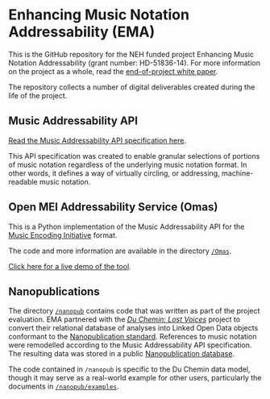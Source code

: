 # Enhancing Music Notation Addressability (EMA)

This is the GitHub repository for the NEH funded project Enhancing Music Notation Addressability (grant number: HD-51836-14). For more information on the project as a whole, read the [end-of-project white paper](https://securegrants.neh.gov/publicquery/Download.aspx?data=EbwGdSyLkD7zoB3W75cvd%2bXST%2bWypC%2blXFsHQXsXqfJI0drM3OQ%2b3faX2S%2ftHGB3jk8Em52HNbzrN1QYxpAied7tKmRpDL38HbpRGCl421aDODOzEOuNKCNN6eshRCiemwrjR%2fVlC%2bTRfuoCkm3v7w%3d%3d).

The repository collects a number of digital deliverables created during the life of the project.

## Music Addressability API

[Read the Music Addressability API specification here](https://github.com/umd-mith/ema/blob/master/docs/api.md).

This API specification was created to enable granular selections of portions of music notation regardless of the underlying music notation format. In other words, it defines a way of virtually circling, or addressing, machine-readable music notation.

## Open MEI Addressability Service (Omas)

This is a Python implementation of the Music Addressability API for the [Music Encoding Initiative](http://music-encoding.org/) format.

The code and more information are available in the directory [`/Omas`](https://github.com/umd-mith/ema/tree/master/Omas).

[Click here for a live demo of the tool](http://mith.us/ema/omas/).

## Nanopublications

The directory [`/nanopub`](https://github.com/umd-mith/ema/tree/master/nanopub) contains code that was written as part of the project evaluation. EMA partnered with the [*Du Chemin: Lost Voices*](http://digitalduchemin.org) project to convert their relational database of analyses into Linked Open Data objects conformant to the [Nanopublication standard](http://nanopub.org/). References to music notation were remodelled according to the Music Addressability API specification. The resulting data was stored in a public [Nanopublication database](http://digitalduchemin.org/notation/nanopub-server/).

The code contained in `/nanopub` is specific to the Du Chemin data model, though it may serve as a real-world example for other users, particularly the documents in [`/nanopub/examples`](https://github.com/umd-mith/ema/tree/master/nanopub/examples).
